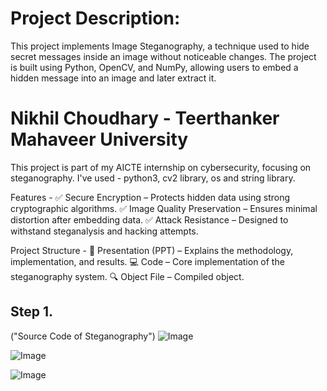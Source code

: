 # Project Description:
This project implements Image Steganography, a technique used to hide secret messages inside an image without noticeable changes. The project is built using Python, OpenCV, and NumPy, allowing users to embed a hidden message into an image and later extract it.


# Nikhil Choudhary - Teerthanker Mahaveer University 

This project is part of my AICTE internship on cybersecurity, focusing on steganography. I've used - python3, cv2 library, os and string library.

Features - ✅ Secure Encryption – Protects hidden data using strong cryptographic algorithms. ✅ Image Quality Preservation – Ensures minimal distortion after embedding data. ✅ Attack Resistance – Designed to withstand steganalysis and hacking attempts.

Project Structure - 📄 Presentation (PPT) – Explains the methodology, implementation, and results. 💻 Code – Core implementation of the steganography system. 🔍 Object File – Compiled object.

## Step 1.
("Source Code of Steganography")
![Image](https://github.com/user-attachments/assets/1ef41f4c-926c-447d-a6a7-6462b4e2990d)

![Image](https://github.com/user-attachments/assets/8eae251d-a868-4a1c-8f6b-f8071d92c056)

![Image](https://github.com/user-attachments/assets/f746eb8c-e055-4ba3-891b-f167a9c6d095)

